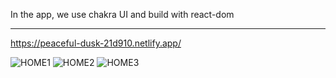 In the app, we use chakra UI and build with react-dom 



------------------------------
 https://peaceful-dusk-21d910.netlify.app/
 
![HOME1](https://user-images.githubusercontent.com/71227623/175784144-f881c425-77be-4839-8041-25efde56c40c.png)
![HOME2](https://user-images.githubusercontent.com/71227623/175784147-6d72bae1-585f-442f-8ce9-26627d0a7c70.png)
![HOME3](https://user-images.githubusercontent.com/71227623/175784148-059078ab-9351-425c-860e-fae704202fee.png)

